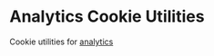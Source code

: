 # Analytics Cookie Utilities

Cookie utilities for [analytics](https://www.npmjs.com/package/analytics)
